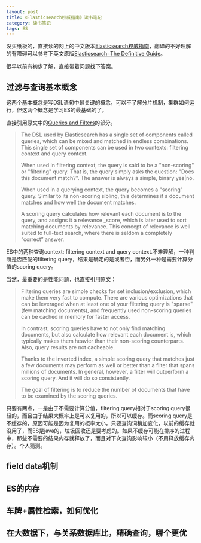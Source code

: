 ```yaml
---
layout: post
title: 《Elasticsearch权威指南》读书笔记
category: 读书笔记
tags: ES
---
```


没买纸板的，直接读的网上的中文版本[Elasticsearch权威指南](https://www.elastic.co/guide/cn/elasticsearch/guide/current/index.html)，翻译的不好理解的有障碍可以参考下英文原版[Elasticsearch: The Definitive Guide](https://www.elastic.co/guide/en/elasticsearch/guide/current/index.html)。

很早以前有初步了解，直接带着问题找下答案。


## 过滤与查询基本概念 ##
这两个基本概念是写DSL语句中最关键的概念，可以不了解分片机制，集群如何运行，但这两个概念是学习ES的最基础的了。

直接引用原文中的[Queries and Filters](https://www.elastic.co/guide/en/elasticsearch/guide/current/_queries_and_filters.html)的部分。

> The DSL used by Elasticsearch has a single set of components called queries, which can be mixed and matched in endless combinations. This single set of components can be used in two contexts: filtering context and query context.
> 
> When used in filtering context, the query is said to be a "non-scoring" or "filtering" query. That is, the query simply asks the question: "Does this document match?". The answer is always a simple, binary yes|no.
> 
> When used in a querying context, the query becomes a "scoring" query. Similar to its non-scoring sibling, this determines if a document matches and how well the document matches.
> 
> A scoring query calculates how relevant each document is to the query, and assigns it a relevance _score, which is later used to sort matching documents by relevance. This concept of relevance is well suited to full-text search, where there is seldom a completely “correct” answer.

ES中的两种查询context: filtering context and query context.不难理解，一种判断是否匹配的filtering query，结果是确定的是或者否，而另外一种是需要计算分值的scoring query。

当然，最重要的是性能问题，也直接引用原文：

> Filtering queries are simple checks for set inclusion/exclusion, which make them very fast to compute. There are various optimizations that can be leveraged when at least one of your filtering query is "sparse" (few matching documents), and frequently used non-scoring queries can be cached in memory for faster access.
> 
> In contrast, scoring queries have to not only find matching documents, but also calculate how relevant each document is, which typically makes them heavier than their non-scoring counterparts. Also, query results are not cacheable.
> 
> Thanks to the inverted index, a simple scoring query that matches just a few documents may perform as well or better than a filter that spans millions of documents. In general, however, a filter will outperform a scoring query. And it will do so consistently.
> 
> The goal of filtering is to reduce the number of documents that have to be examined by the scoring queries.

只要有两点，一是由于不需要计算分值，filtering query相对于scoring query很轻的，而且由于结果大概率上是可以复用的，所以可以缓存。而scoring query是不缓存的，原因可能是因为复用的概率太小，只要查询词稍加变化，以前的缓存就没用了，而ES是java的，垃圾回收还是要考虑的。如果不缓存可能在排序的过程中，那些不需要的结果内存就释放了，而且对下次查询影响较小（不用释放缓存内存）。个人猜测。

## field data机制 ##
## ES的内存 ##
## 车牌+属性检索，如何优化 ##
## 在大数据下，与关系数据库比，精确查询，哪个更优 ##